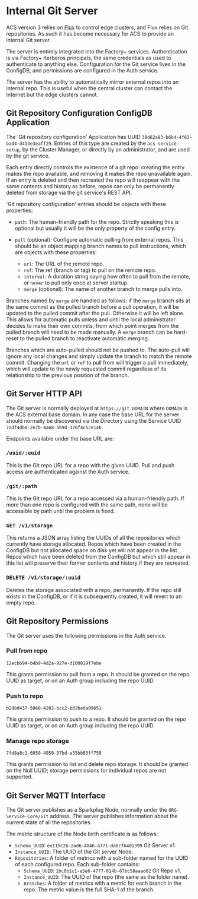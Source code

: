# Internal Git Server

ACS version 3 relies on [Flux](https://fluxcd.io) to control edge
clusters, and Flux relies on Git repositories. As such it has become
necessary for ACS to provide an internal Git server.

The server is entirely integrated into the Factory+ services.
Authentication is via Factory+ Kerberos principals, the same credentials
as used to authenticate to anything else. Configuration for the Git
service lives in the ConfigDB, and permissions are configured in the
Auth service.

The server has the ability to automatically mirror external repos into
an internal repo. This is useful when the central cluster can contact
the Internet but the edge clusters cannot.

## Git Repository Configuration ConfigDB Application

The 'Git repository configuration' Application has UUID
`38d62a93-b6b4-4f63-bad4-d433e3eaff29`. Entries of this type are created
by the `acs-service-setup`, by the Cluster Manager, or directly by an
administrator, and are used by the git service.

Each entry directly controls the existence of a git repo: creating the
entry makes the repo available, and removing it makes the repo
unavailable again. If an entry is deleted and then recreated the repo
will reappear with the same contents and history as before; repos can
only be permanently deleted from storage via the git service's REST API.

'Git repository configuration' entries should be objects with these
properties:

* `path`: The human-friendly path for the repo. Strictly speaking this
  is optional but usually it will be the only property of the config
  entry.
* `pull` (optional): Configure automatic pulling from external repos.
  This should be an object mapping branch names to pull instructions,
  which are objects with these properties:

    * `url`: The URL of the remote repo.
    * `ref`: The ref (branch or tag) to pull on the remote repo.
    * `interval`: A duration string saying how often to pull from the
      remote, or `never` to pull only once at server startup.
    * `merge` (optional): The name of another branch to merge pulls
      into.

Branches named by `merge` are handled as follows: if the `merge` branch
sits at the same commit as the pulled branch before a pull operation, it
will be updated to the pulled commit after the pull. Otherwise it will
be left alone. This allows for automatic pulls unless and until the
local administrator decides to make their own commits, from which point
merges from the pulled branch will need to be made manually. A `merge`
branch can be hard-reset to the pulled branch to reactivate automatic
merging.

Branches which are auto-pulled should not be pushed to. The auto-pull
will ignore any local changes and simply update the branch to match the
remote commit. Changing the `url` or `ref` to pull from will trigger a
pull immediately, which will update to the newly requested commit
regardless of its relationship to the previous position of the branch.

## Git Server HTTP API

The Git server is normally deployed at `https://git.DOMAIN` where
`DOMAIN` is the ACS external base domain. In any case the base URL for
the server should normally be discovered via the Directory using the
Service UUID `7adf4db0-2e7b-4a68-ab9d-376f4c5ce14b`.

Endpoints available under the base URL are:

### `/uuid/:uuid`

This is the Git repo URL for a repo with the given UUID. Pull and push
access are authenticated against the Auth service.

### `/git/:path`

This is the Git repo URL for a repo accessed via a human-friendly path.
If more than one repo is configured with the same path, none will be
accessible by path until the problem is fixed.

### `GET /v1/storage`

This returns a JSON array listing the UUIDs of all the repositories
which currently have storage allocated. Repos which have been created in
the ConfigDB but not allocated space on disk yet will not appear in the
list. Repos which have been deleted from the ConfigDB but which still
appear in this list will preserve their former contents and history if
they are recreated.

### `DELETE /v1/storage/:uuid`

Deletes the storage associated with a repo, permanently. If the repo
still exists in the ConfigDB, or if it is subsequently created, it will
revert to an empty repo.

## Git Repository Permissions

The Git server uses the following permissions in the Auth service.

### Pull from repo

    12ecb694-b4b9-4d2a-927e-d100019f7ebe

This grants permission to pull from a repo. It should be granted on the
repo UUID as target, or on an Auth group including the repo UUID.

### Push to repo

    b2d8d437-5060-4202-bcc2-bd2beda09651

This grants permission to push to a repo. It should be granted on the
repo UUID as target, or on an Auth group including the repo UUID.

### Manage repo storage

    7fd8a8c1-6050-4950-97bd-a35bb83ff750

This grants permission to list and delete repo storage. It should be
granted on the Null UUID; storage permissions for individual repos are
not supported.

## Git Server MQTT Interface

The Git server publishes as a Sparkplug Node, normally under the
`ORG-Service-Core/Git` address. The server publishes information about
the current state of all the repositories.

The metric structure of the Node birth certificate is as follows:

* `Schema_UUID`: `ee115c26-2ad6-4846-a771-da0cf6401399` Git Server v1.
* `Instance_UUID`: The UUID of the Git server Node.
* `Repositories`: A folder of metrics with a sub-folder named for the
  UUID of each configured repo. Each sub-folder contains:
    * `Schema_UUID`: `1bc8b1c1-e5e6-4777-814b-67bc58aaad62` Git Repo v1.
    * `Instance_UUID`: The UUID of the repo (the same as the folder
      name).
    * `Branches`: A folder of metrics with a metric for each branch in
      the repo. The metric value is the full SHA-1 of the branch.
